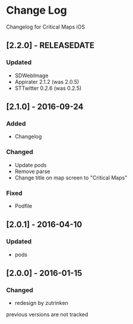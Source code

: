 # Change Log
Changelog for Critical Maps iOS

## [2.2.0] - RELEASEDATE
### Updated
- SDWebImage 
- Appirater 2.1.2 (was 2.0.5)
- STTwitter 0.2.6 (was 0.2.5)

## [2.1.0] - 2016-09-24
### Added
- Changelog

### Changed
- Update pods
- Remove parse
- Change title on map screen to "Critical Maps"

### Fixed
- Podfile

## [2.0.1] - 2016-04-10
### Updated
- pods

## [2.0.0] - 2016-01-15
### Changed
- redesign by zutrinken

previous versions are not tracked
